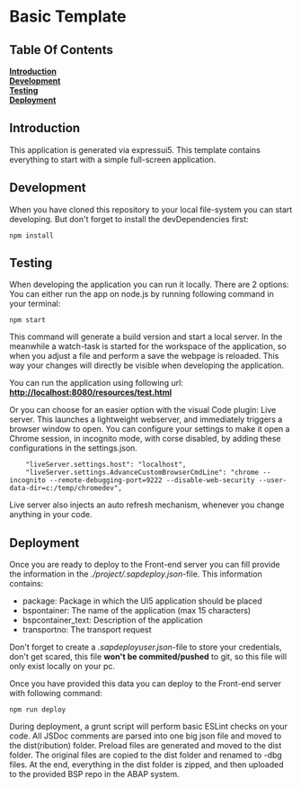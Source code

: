 # Basic Template

## Table Of Contents

**[Introduction](#Introduction)**  
**[Development](#Development)**  
**[Testing](#Testing)**  
**[Deployment](#Deployment)**


## Introduction

This application is generated via expressui5. This template contains everything to start with a simple full-screen application.

## Development

When you have cloned this repository to your local file-system you can start developing. But don't forget to install the devDependencies first:

```
npm install
```

## Testing

When developing the application you can run it locally. There are 2 options:
You can either run the app on node.js by running following command in your terminal:  
```
npm start
```
This command will generate a build version and start a local server. In the meanwhile a watch-task is started for the workspace of the application, so when you adjust a file and perform a save the webpage is reloaded. This way your changes will directly be visible when developing the application.

You can run the application using following url: **[http://localhost:8080/resources/test.html](http://localhost:8080/resources/test.html)**

Or you can choose for an easier option with the visual Code plugin: Live server. This launches a lightweight webserver, and immediately triggers a browser window to open.
You can configure your settings to make it open a Chrome session, in incognito mode, with corse disabled, by adding these configurations in the settings.json.
```
    "liveServer.settings.host": "localhost",    
    "liveServer.settings.AdvanceCustomBrowserCmdLine": "chrome --incognito --remote-debugging-port=9222 --disable-web-security --user-data-dir=c:/temp/chromedev",
```
Live server also injects an auto refresh mechanism, whenever you change anything in your code.


## Deployment

Once you are ready to deploy to the Front-end server you can fill provide the information in the *./project/.sapdeploy.json*-file. This information contains:
* package: Package in which the UI5 application should be placed
* bspontainer: The name of the application (max 15 characters)
* bspcontainer_text: Description of the application
* transportno: The transport request

Don't forget to create a *.sapdeployuser.json*-file to store your credentials, don't get scared, this file **won't be commited/pushed** to git, so this file will only exist locally on your pc.

Once you have provided this data you can deploy to the Front-end server with following command:

```
npm run deploy
```

During deployment, a grunt script will perform basic ESLint checks on your code. All JSDoc comments are parsed into one big json file and moved to the dist(ribution) folder. Preload files are generated and moved to the dist folder. The original files are copied to the dist folder and renamed to -dbg files.
At the end, everything in the dist folder is zipped, and then uploaded to the provided BSP repo in the ABAP system.